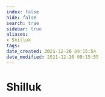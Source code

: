 ```yaml
---
index: false
hide: false
search: true
sidebar: true
aliases:
- Shilluk
tags:
date_created: 2021-12-26 09:15:54
date_modified: 2021-12-26 09:15:55
---
```


# Shilluk
